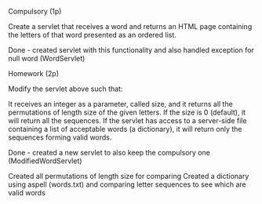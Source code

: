 Compulsory (1p)

Create a servlet that receives a word and returns an HTML page containing the letters of that word presented as an
ordered list.

Done - created servlet with this functionality and also handled exception for null word (WordServlet)

Homework (2p)

Modify the servlet above such that:

It receives an integer as a parameter, called size, and it returns all the permutations of length size of the given
letters. If the size is 0 (default), it will return all the sequences.
If the servlet has access to a server-side file containing a list of acceptable words (a dictionary), it will return
only the sequences forming valid words.

Done - created a new servlet to also keep the compulsory one (ModifiedWordServlet)

Created all permutations of length size for comparing
Created a dictionary using aspell (words.txt) and comparing letter sequences to see which are valid words

